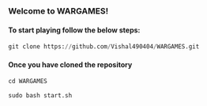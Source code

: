 ### Welcome to WARGAMES!

#### To start playing follow the below steps:

```python
git clone https://github.com/Vishal490404/WARGAMES.git
```

#### Once you have cloned the repository
```python
cd WARGAMES
```
```python
sudo bash start.sh
```
